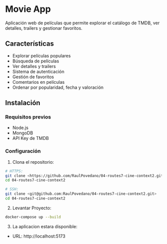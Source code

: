 # Movie App

Aplicación web de películas que permite explorar el catálogo de TMDB, ver detalles, trailers y gestionar favoritos.

## Características

- Explorar películas populares
- Búsqueda de películas
- Ver detalles y trailers
- Sistema de autenticación
- Gestión de favoritos
- Comentarios en películas
- Ordenar por popularidad, fecha y valoración

## Instalación

### Requisitos previos

- Node.js
- MongoDB
- API Key de TMDB

### Configuración

1. Clona el repositorio:

```bash
# HTTPS:
git clone <https://github.com/RaulPovedano/04-routes7-cine-context2.git>
cd 04-routes7-cine-context2

# SSH:
git clone <git@github.com:RaulPovedano/04-routes7-cine-context2.git>
cd 04-routes7-cine-context2
```

2. Levantar Proyecto:

```bash
docker-compose up --build
```

3. La aplicacion estara disponible:

- URL: http://localhost:5173